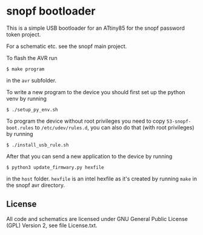 # snopf bootloader

This is a simple USB bootloader for an ATtiny85 for the snopf password token project.

For a schematic etc. see the snopf main project.

To flash the AVR run
```
$ make program
```
in the `avr` subfolder.

To write a new program to the device you should first set up the python venv by running
```
$ ./setup_py_env.sh
```
To program the device without root privileges you need to copy `53-snopf-boot.rules` to `/etc/udev/rules.d`, you can also do that (with root privileges) by running
```
$ ./install_usb_rule.sh
```

After that you can send a new application to the device by running
```
$ python3 update_firmwary.py hexfile
```
in the `host` folder. `hexfile` is an intel hexfile as it's created by running `make` in the snopf avr directory.

## License
All code and schematics are licensed under GNU General Public License (GPL) Version 2, see file License.txt.
